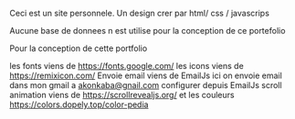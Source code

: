 Ceci est un site personnele. Un design crer par html/ css / javascrips

Aucune base de donnees n est utilise pour la conception de ce portefolio

Pour la conception de cette portfolio

les fonts viens de https://fonts.google.com/
les icons viens de https://remixicon.com/
Envoie email viens de EmailJs  ici on envoie email dans mon gmail a akonkaba@gnail.com configurer depuis EmailJs
scroll animation viens de https://scrollrevealjs.org/
et les couleurs https://colors.dopely.top/color-pedia

